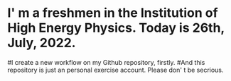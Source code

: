 # I' m a freshmen in the Institution of High Energy Physics. Today is 26th, July, 2022.
#I create a new workflow on my Github repository, firstly.
#And this repository is just an personal exercise account. Please don' t be secrious.
